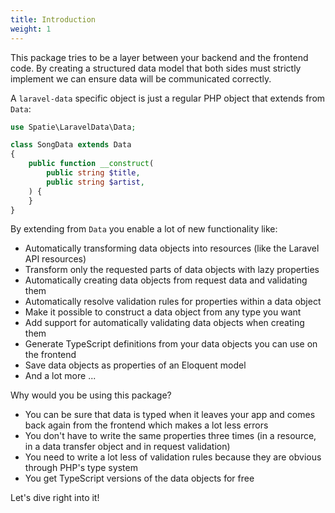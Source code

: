 ```yaml
---
title: Introduction
weight: 1
---
```


This package tries to be a layer between your backend and the frontend code. By creating a structured data model that both sides must strictly implement we can ensure data will be communicated correctly.

A `laravel-data` specific object is just a regular PHP object that extends from `Data`:

```php
use Spatie\LaravelData\Data;

class SongData extends Data
{
    public function __construct(
        public string $title,
        public string $artist,
    ) {
    }
}
```

By extending from `Data` you enable a lot of new functionality like:

- Automatically transforming data objects into resources (like the Laravel API resources)
- Transform only the requested parts of data objects with lazy properties
- Automatically creating data objects from request data and validating them
- Automatically resolve validation rules for properties within a data object
- Make it possible to construct a data object from any type you want
- Add support for automatically validating data objects when creating them
- Generate TypeScript definitions from your data objects you can use on the frontend
- Save data objects as properties of an Eloquent model
- And a lot more ...

Why would you be using this package?

- You can be sure that data is typed when it leaves your app and comes back again from the frontend which makes a lot less errors
- You don't have to write the same properties three times (in a resource, in a data transfer object and in request validation)
- You need to write a lot less of validation rules because they are obvious through PHP's type system
- You get TypeScript versions of the data objects for free

Let's dive right into it!
